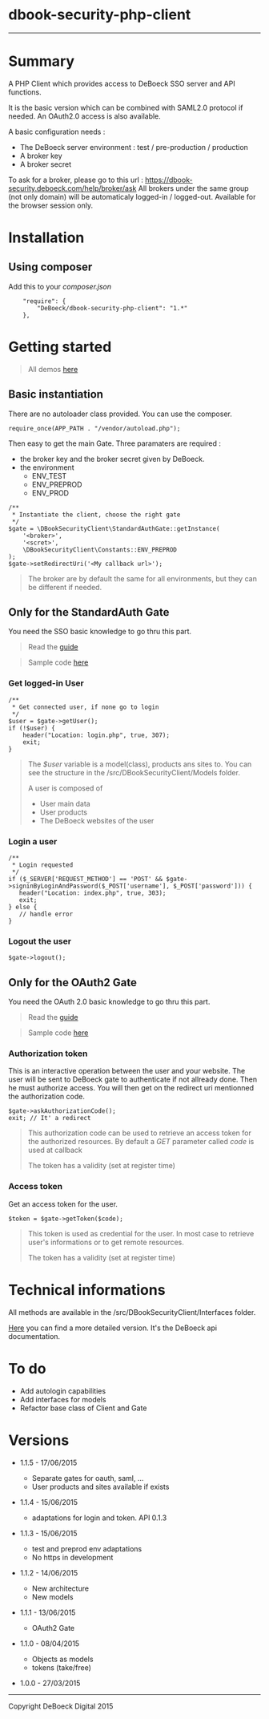 dbook-security-php-client
=========================
---

# Summary

A PHP Client which provides access to DeBoeck SSO server and API functions.

It is the basic version which can be combined with SAML2.0 protocol if needed.
An OAuth2.0 access is also available.

A basic configuration needs :
* The DeBoeck server environment : test / pre-production / production
* A broker key
* A broker secret

To ask for a broker, please go to this url : https://dbook-security.deboeck.com/help/broker/ask
All brokers under the same group (not only domain) will be automaticaly logged-in / logged-out.
Available for the browser session only.

# Installation

## Using composer

Add this to your *composer.json*
```
    "require": {
        "DeBoeck/dbook-security-php-client": "1.*"
    },
```

# Getting started

> All demos [here](https://github.com/DeBoeck/dbook-security-php-sample)

## Basic instantiation

There are no autoloader class provided. You can use the composer. 

```
require_once(APP_PATH . "/vendor/autoload.php");
```

Then easy to get the main Gate. Three paramaters are required :
* the broker key and the broker secret given by DeBoeck.
* the environment
    * ENV_TEST
    * ENV_PREPROD
    * ENV_PROD  

```
/**
 * Instantiate the client, choose the right gate
 */
$gate = \DBookSecurityClient\StandardAuthGate::getInstance(
    '<broker>',
    '<scret>',
    \DBookSecurityClient\Constants::ENV_PREPROD
);
$gate->setRedirectUri('<My callback url>');
```
> The broker are by default the same for all environments, but they can be different if needed.

## Only for the StandardAuth Gate 

You need the SSO basic knowledge to go thru this part.
> Read the [guide](https://github.com/DeBoeck/dbook-security-guide)

> Sample code [here](https://github.com/DeBoeck/dbook-security-php-sample/tree/master/broker2)

### Get logged-in User

```
/**
 * Get connected user, if none go to login
 */
$user = $gate->getUser();
if (!$user) {
    header("Location: login.php", true, 307);
    exit;
}
```
> The *$user* variable is a model(class), products ans sites to. You can see the structure in the /src/DBookSecurityClient/Models folder.
>
> A user is composed of
> * User main data
> * User products
> * The DeBoeck websites of the user

### Login a user

```
/**
 * Login requested
 */
if ($_SERVER['REQUEST_METHOD'] == 'POST' && $gate->signinByLoginAndPassword($_POST['username'], $_POST['password'])) {
   header("Location: index.php", true, 303);
   exit;
} else {
   // handle error
}
```

### Logout the user

```
$gate->logout();

```

## Only for the OAuth2 Gate 

You need the OAuth 2.0 basic knowledge to go thru this part.
> Read the [guide](https://github.com/DeBoeck/dbook-security-guide)

> Sample code [here](https://github.com/DeBoeck/dbook-security-php-sample/tree/master/oauth2)

### Authorization token

This is an interactive operation between the user and your website. The user will be sent to DeBoeck gate to authenticate if not allready done. Then he must authorize access. You will then get on the redirect uri mentionned the authorization code.

```
$gate->askAuthorizationCode();
exit; // It' a redirect
```
> This authorization code can be used to retrieve an access token for the authorized resources.
> By default a *GET* parameter called *code* is used at callback
>
> The token has a validity (set at register time)

### Access token

Get an access token for the user.

```
$token = $gate->getToken($code);
```

> This token is used as credential for the user. In most case to retrieve user's informations or to get remote resources.
> 
> The token has a validity (set at register time)

# Technical informations

All methods are available in the /src/DBookSecurityClient/Interfaces folder.

[Here](https://github.com/DeBoeck/dbook-security-guide/blob/master/api/readme.md) you can find a more detailed version. It's the DeBoeck api documentation.

# To do

* Add autologin capabilities
* Add interfaces for models
* Refactor base class of Client and Gate


# Versions

* 1.1.5 - 17/06/2015
    * Separate gates for oauth, saml, ...
    * User products and sites available if exists 

* 1.1.4 - 15/06/2015
    * adaptations for login and token. API 0.1.3

* 1.1.3 - 15/06/2015
    * test and preprod env adaptations
    * No https in development

* 1.1.2 - 14/06/2015
    * New architecture
    * New models

* 1.1.1 - 13/06/2015
    * OAuth2 Gate

* 1.1.0 - 08/04/2015
    * Objects as models
    * tokens (take/free) 


* 1.0.0 - 27/03/2015

---
Copyright DeBoeck Digital 2015